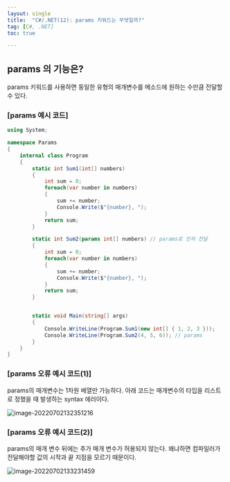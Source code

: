 ```yaml
---
layout: single
title:  "C#/.NET(12): params 키워드는 무엇일까?"
tag: [C#, .NET]
toc: true 

---
```


## params 의 기능은?

params 키워드를 사용하면 동일한 유형의 매개변수를 메소드에 원하는 수만큼 전달할 수 있다.



### [params 예시  코드]

```c#
using System;

namespace Params
{
	internal class Program
	{
		static int Sum1(int[] numbers)
		{
			int sum = 0;
			foreach(var number in numbers)
			{
				sum += number;
				Console.Write($"{number}, ");
			}
			return sum;
		}

		static int Sum2(params int[] numbers) // params로 인자 전달
		{
			int sum = 0;
			foreach(var number in numbers)
			{
				sum += number;
				Console.Write($"{number}, ");
			}
			return sum;
		}


		static void Main(string[] args)
		{
			Console.WriteLine(Program.Sum1(new int[] { 1, 2, 3 }));
			Console.WriteLine(Program.Sum2(4, 5, 6)); // params
		}
	}
}
```



### [params 오류 예시 코드(1)]

params의 매개변수는 1차원 배열만 가능하다. 아래 코드는 매개변수의 타입을 리스트로 정했을 때 발생하는 syntax 에러이다.

![image-20220702132351216](/assets/img/image-20220702132351216.png)



### [params 오류 예시 코드(2)]

params의 매개 변수 뒤에는 추가 매개 변수가 허용되지 않는다. 왜냐하면 컴파일러가 전달해야할 값의 시작과 끝 지점을 모르기 때문이다. 

![image-20220702133231459](/assets/img/image-20220702133231459.png)